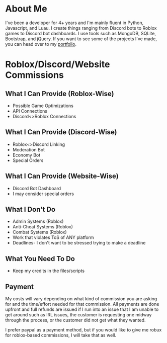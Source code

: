# About Me
I've been a developer for 4+ years and I'm mainly fluent in Python, Javascript, and Luau. I create things ranging from Discord bots to Roblox games to Discord bot dashboards. I use tools such as MongoDB, SQLite, Bootstrap, and jQuery. If you want to see some of the projects I've made, you can head over to my [portfolio](https://realbongochongo.github.io).
# Roblox/Discord/Website Commissions
## What I Can Provide (Roblox-Wise)
- Possible Game Optimizations
- API Connections 
- Discord<>Roblox Connections 
## What I Can Provide (Discord-Wise)
- Roblox<>Discord Linking
- Moderation Bot
- Economy Bot
- Special Orders 
## What I Can Provide (Website-Wise)
- Discord Bot Dashboard 
- I may consider special orders
## What I Don't Do
- Admin Systems (Roblox)
- Anti-Cheat Systems (Roblox)
- Combat Systems (Roblox)
- Work that violates ToS of ANY platform
- Deadlines- I don't want to be stressed trying to make a deadline
## What You Need To Do
- Keep my credits in the files/scripts



## Payment
My costs will vary depending on what kind of commission you are asking for and the time/effort needed for that commission. All payments are done upfront and full refunds are issued if I run into an issue that I am unable to get around such as IRL issues, the customer is requesting one midway through the process, or the customer did not get what they wanted.

I prefer paypal as a payment method, but if you would like to give me robux for roblox-based commissions, I will take that as well.
